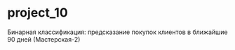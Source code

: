 # project_10
Бинарная классификация: предсказание покупок клиентов в ближайшие 90 дней (Мастерская-2)
